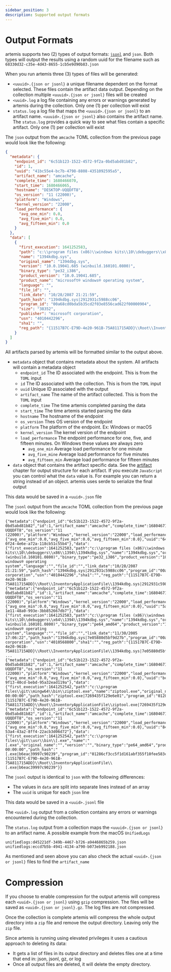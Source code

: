 ```yaml
---
sidebar_position: 3
description: Supported output formats
---
```


# Output Formats

artemis supports two (2) types of output formats:
[`jsonl`](https://jsonlines.org/) and `json`. Both types will output the results
using a random uuid for the filename such as
`68330d32-c35e-4d43-8655-1cb5e9d90b83.json`

When you run artemis three (3) types of files will be generated:

- `<uuuid>.{json or jsonl}` a unique filename dependent on the format selected.
  These files contain the artifact data output. Depending on the collection
  multiple `<uuuid>.{json or jsonl}` files will be created
- `<uuid>.log` a log file containing any errors or warnings generated by artemis
  during the collection. Only one (1) per collection will exist
- `status.log` a log file that maps the `<uuuid>.{json or jsonl}` to an artifact
  name. `<uuuid>.{json or jsonl}` also contains the artifact name. The
  `status.log` provides a quick way to see what files contain a specific
  artifact. Only one (1) per collection will exist

The `json` output from the `amcache` TOML collection from the previous page
would look like the following:

```json
{
  "metadata": {
    "endpoint_id": "6c51b123-1522-4572-9f2a-0bd5abd81b82",
    "id": 1,
    "uuid": "41bc55e4-bc7b-4798-8808-4351092595a5",
    "artifact_name": "amcache",
    "complete_time": 1680466070,
    "start_time": 1680466065,
    "hostname": "DESKTOP-UQQDFT8",
    "os_version": "11 (22000)",
    "platform": "Windows",
    "kernel_version": "22000",
    "load_performance": {
      "avg_one_min": 0.0,
      "avg_five_min": 0.0,
      "avg_fifteen_min": 0.0
    }
  },
  "data": [
    {
      "first_execution": 1641252583,
      "path": "c:\\program files (x86)\\windows kits\\10\\debuggers\\x86\\1394\\1394kdbg.sys",
      "name": "1394kdbg.sys",
      "original_name": "1394dbg.sys",
      "version": "10.0.19041.685 (winbuild.160101.0800)",
      "binary_type": "pe32_i386",
      "product_version": "10.0.19041.685",
      "product_name": "microsoft® windows® operating system",
      "language": "",
      "file_id": "",
      "link_date": "10/28/2087 21:21:59",
      "path_hash": "1394kdbg.sys|2912931c5988cc06",
      "program_id": "00a68cd0bda5b35cd2f03e8556cad622f00000904",
      "size": "38352",
      "publisher": "microsoft corporation",
      "usn": "4010442296",
      "sha1": "",
      "reg_path": "{11517B7C-E79D-4e20-961B-75A811715ADD}\\Root\\InventoryApplicationFile\\1394kdbg.sys|2912931c5988cc06"
    }
  ]
}
```

All artifacts parsed by artemis will be formatted similar to the output above.

- `metadata` object that contains metadata about the system. All artifacts will
  contain a metadata object
  - `endpoint_id` The ID associated with the endpoint. This is from the `TOML`
    input
  - `id` The ID associated with the collection. This is from the `TOML` input
  - `uuid` Unique ID associated with the output
  - `artifact_name` The name of the artifact collected. This is from the `TOML`
    input
  - `complete_time` The time artemis completed parsing the data
  - `start_time` The time artemis started parsing the data
  - `hostname` The hostname of the endpoint
  - `os_version` Thes OS version of the endpoint
  - `platform` The platform of the endpoint. Ex: Windows or macOS
  - `kernel_version` The kernel version of the endpoint
  - `load_performance` The endpoint performance for one, five, and fifteen
    minutes. On Windows these values are always zero
    - `avg_one_min` Average load performance for one minute
    - `avg_five_mine` Average load performance for five minutes
    - `avg_fifteen_min` Average load performance for fifteen minutes
- `data` object that contains the artifact specific data. See the
  [artifact](../../Artifacts/overview.md) chapter for output structure for each
  artifact. If you execute `JavaScript` you can control what the `data` value
  is. For example you can return a string instead of an object. artemis uses
  serde to serialize the final output

This data would be saved in a `<uuid>.json` file

The `jsonl` output from the `amcache` TOML collection from the previous page
would look like the following:

```jsonl
{"metadata":{"endpoint_id":"6c51b123-1522-4572-9f2a-0bd5abd81b82","id":1,"artifact_name":"amcache","complete_time":1680467122,"start_time":1680467120,"hostname":"DESKTOP-UQQDFT8","os_version":"11 (22000)","platform":"Windows","kernel_version":"22000","load_performance":{"avg_one_min":0.0,"avg_five_min":0.0,"avg_fifteen_min":0.0},"uuid":"64702816-0f24-4e6e-a72a-118cb51c55b4"},"data":{"first_execution":1641252583,"path":"c:\\program files (x86)\\windows kits\\10\\debuggers\\x86\\1394\\1394kdbg.sys","name":"1394kdbg.sys","original_name":"1394dbg.sys","version":"10.0.19041.685 (winbuild.160101.0800)","binary_type":"pe32_i386","product_version":"10.0.19041.685","product_name":"microsoft® windows® operating system","language":"","file_id":"","link_date":"10/28/2087 21:21:59","path_hash":"1394kdbg.sys|2912931c5988cc06","program_id":"00a68cd0bda5b35cd2f03e8556cad622f00000904","size":"38352","publisher":"microsoft corporation","usn":"4010442296","sha1":"","reg_path":"{11517B7C-E79D-4e20-961B-75A811715ADD}\\Root\\InventoryApplicationFile\\1394kdbg.sys|2912931c5988cc06"}}
{"metadata":{"endpoint_id":"6c51b123-1522-4572-9f2a-0bd5abd81b82","id":1,"artifact_name":"amcache","complete_time":1680467122,"start_time":1680467120,"hostname":"DESKTOP-UQQDFT8","os_version":"11 (22000)","platform":"Windows","kernel_version":"22000","load_performance":{"avg_one_min":0.0,"avg_five_min":0.0,"avg_fifteen_min":0.0},"uuid":"5afa02eb-1e11-48a0-993e-3bb852667db7"},"data":{"first_execution":1641252583,"path":"c:\\program files (x86)\\windows kits\\10\\debuggers\\x64\\1394\\1394kdbg.sys","name":"1394kdbg.sys","original_name":"1394dbg.sys","version":"10.0.19041.685 (winbuild.160101.0800)","binary_type":"pe64_amd64","product_version":"10.0.19041.685","product_name":"microsoft® windows® operating system","language":"","file_id":"","link_date":"11/30/2005 17:06:22","path_hash":"1394kdbg.sys|7e05880d5bf9d27b","program_id":"00a68cd0bda5b35cd2f03e8556cad622f00000904","size":"47568","publisher":"microsoft corporation","usn":"4010568800","sha1":"","reg_path":"{11517B7C-E79D-4e20-961B-75A811715ADD}\\Root\\InventoryApplicationFile\\1394kdbg.sys|7e05880d5bf9d27b"}}
...
{"metadata":{"endpoint_id":"6c51b123-1522-4572-9f2a-0bd5abd81b82","id":1,"artifact_name":"amcache","complete_time":1680467122,"start_time":1680467120,"hostname":"DESKTOP-UQQDFT8","os_version":"11 (22000)","platform":"Windows","kernel_version":"22000","load_performance":{"avg_one_min":0.0,"avg_five_min":0.0,"avg_fifteen_min":0.0},"uuid":"bce5fccc-9f13-40cd-bebd-95a32ead119a"},"data":{"first_execution":1641252542,"path":"c:\\program files\\git\\mingw64\\bin\\ziptool.exe","name":"ziptool.exe","original_name":"","version":"","binary_type":"pe64_amd64","product_version":"","product_name":"","language":"","file_id":"","link_date":"01/01/1970 00:00:00","path_hash":"ziptool.exe|7269435f129e6e01","program_id":"01286cf3cc5f1d161abf355f10fee583c0000ffff","size":"162258","publisher":"","usn":"3869400664","sha1":"","reg_path":"{11517B7C-E79D-4e20-961B-75A811715ADD}\\Root\\InventoryApplicationFile\\ziptool.exe|7269435f129e6e01"}}
{"metadata":{"endpoint_id":"6c51b123-1522-4572-9f2a-0bd5abd81b82","id":1,"artifact_name":"amcache","complete_time":1680467122,"start_time":1680467120,"hostname":"DESKTOP-UQQDFT8","os_version":"11 (22000)","platform":"Windows","kernel_version":"22000","load_performance":{"avg_one_min":0.0,"avg_five_min":0.0,"avg_fifteen_min":0.0},"uuid":"8437907f-53a4-43a2-8ff4-22acb3d06d72"},"data":{"first_execution":1641252542,"path":"c:\\program files\\git\\usr\\bin\\[.exe","name":"[.exe","original_name":"","version":"","binary_type":"pe64_amd64","product_version":"","product_name":"","language":"","file_id":"","link_date":"01/01/1970 00:00:00","path_hash":"[.exe|b6eac39997c90239","program_id":"01286cf3cc5f1d161abf355f10fee583c0000ffff","size":"68322","publisher":"","usn":"3870610520","sha1":"","reg_path":"{11517B7C-E79D-4e20-961B-75A811715ADD}\\Root\\InventoryApplicationFile\\[.exe|b6eac39997c90239"}}
```

The `jsonl` output is identical to `json` with the following differences:

- The values in `data` are split into separate lines instead of an array
- The `uuid` is unique for each `json` line

This data would be saved in a `<uuid>.jsonl` file

The `<uuid>.log` output from a collection contains any errors or warnings
encountered during the collection.

The `status.log` output from a collection maps the `<uuuid>.{json or jsonl}` to
an artifact name. A possible example from the macOS `UnifiedLogs`

```
unifiedlogs:d45221df-349b-4467-b726-a9446865b259.json
unifiedlogs:eccd7b5b-4941-4134-a790-b073eb992188.json
```

As mentioned and seen above you can also check the actual
`<uuid>.{json or jsonl}` files to find the `artifact_name`

# Compression

If you choose to enable compression for the output artemis will compress each
`<uuid>.{json or jsonl}` using `gzip` compression. The files will be saved as
`<uuid>.{json or jsonl}.gz`. The log files are not compressed.

Once the collection is complete artemis will compress the whole output directory
into a `zip` file and remove the output directory. Leaving only the `zip` file.

Since artemis is running using elevated privileges it uses a cautious approach
to deleting its data:

- It gets a list of files in its output directory and deletes files one at a
  time that end in: json, jsonl, gz, or log
- Once all output files are deleted, it will delete the empty directory.
